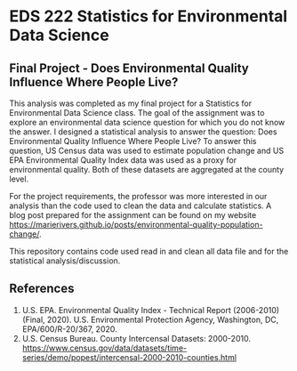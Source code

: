 # EDS 222 Statistics for Environmental Data Science
## Final Project -  Does Environmental Quality Influence Where People Live?

This analysis was completed as my final project for a Statistics for Environmental Data Science class. The goal of the assignment was to explore an environmental data science question for which you do not know the answer. I designed a statistical analysis to answer the question: Does Environmental Quality Influence Where People Live? To answer this question, US Census data was used to estimate population change and US EPA Environmental Quality Index data was used as a proxy for environmental quality. Both of these datasets are aggregated at the county level.

For the project requirements, the professor was more interested in our analysis than the code used to clean the data and calculate statistics. A blog post prepared for the assignment can be found on my website
https://marierivers.github.io/posts/environmental-quality-population-change/. 

This repository contains code used read in and clean all data file and for the statistical analysis/discussion. 

## References

1.	U.S. EPA. Environmental Quality Index - Technical Report (2006-2010) (Final, 2020). U.S. Environmental Protection Agency, Washington, DC, EPA/600/R-20/367, 2020.
2.	U.S. Census Bureau. County Intercensal Datasets: 2000-2010. https://www.census.gov/data/datasets/time-series/demo/popest/intercensal-2000-2010-counties.html
